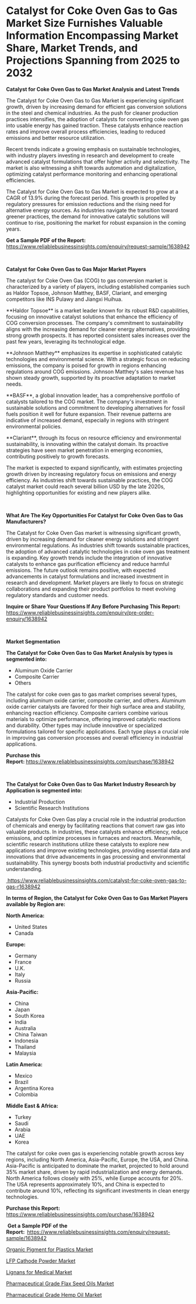 <p><h1>Catalyst for Coke Oven Gas to Gas Market Size Furnishes Valuable Information Encompassing Market Share, Market Trends, and Projections Spanning from 2025 to 2032</h1></p><p><strong>Catalyst for Coke Oven Gas to Gas Market Analysis and Latest Trends</strong></p>
<p><p>The Catalyst for Coke Oven Gas to Gas Market is experiencing significant growth, driven by increasing demand for efficient gas conversion solutions in the steel and chemical industries. As the push for cleaner production practices intensifies, the adoption of catalysts for converting coke oven gas into usable energy has gained traction. These catalysts enhance reaction rates and improve overall process efficiencies, leading to reduced emissions and better resource utilization.</p><p>Recent trends indicate a growing emphasis on sustainable technologies, with industry players investing in research and development to create advanced catalyst formulations that offer higher activity and selectivity. The market is also witnessing a shift towards automation and digitalization, optimizing catalyst performance monitoring and enhancing operational efficiencies.</p><p>The Catalyst for Coke Oven Gas to Gas Market is expected to grow at a CAGR of 13.9% during the forecast period. This growth is propelled by regulatory pressures for emission reductions and the rising need for alternative energy sources. As industries navigate the transition toward greener practices, the demand for innovative catalytic solutions will continue to rise, positioning the market for robust expansion in the coming years.</p></p>
<p><strong>Get a Sample PDF of the Report:&nbsp;</strong> <a href="https://www.reliablebusinessinsights.com/enquiry/request-sample/1638942?utm_campaign=950&utm_medium=2&utm_source=Github&utm_content=ia&utm_term=01022025&utm_id=catalyst-for-coke-oven-gas-to-gas">https://www.reliablebusinessinsights.com/enquiry/request-sample/1638942</a></p>
<p>&nbsp;</p>
<p><strong>Catalyst for Coke Oven Gas to Gas Major Market Players</strong></p>
<p><p>The catalyst for Coke Oven Gas (COG) to gas conversion market is characterized by a variety of players, including established companies such as Haldor Topsoe, Johnson Matthey, BASF, Clariant, and emerging competitors like INS Pulawy and Jiangxi Huihua. </p><p>**Haldor Topsoe** is a market leader known for its robust R&D capabilities, focusing on innovative catalyst solutions that enhance the efficiency of COG conversion processes. The company's commitment to sustainability aligns with the increasing demand for cleaner energy alternatives, providing strong growth prospects. It has reported consistent sales increases over the past few years, leveraging its technological edge.</p><p>**Johnson Matthey** emphasizes its expertise in sophisticated catalytic technologies and environmental science. With a strategic focus on reducing emissions, the company is poised for growth in regions enhancing regulations around COG emissions. Johnson Matthey's sales revenue has shown steady growth, supported by its proactive adaptation to market needs.</p><p>**BASF**, a global innovation leader, has a comprehensive portfolio of catalysts tailored to the COG market. The company's investment in sustainable solutions and commitment to developing alternatives for fossil fuels position it well for future expansion. Their revenue patterns are indicative of increased demand, especially in regions with stringent environmental policies.</p><p>**Clariant**, through its focus on resource efficiency and environmental sustainability, is innovating within the catalyst domain. Its proactive strategies have seen market penetration in emerging economies, contributing positively to growth forecasts.</p><p>The market is expected to expand significantly, with estimates projecting growth driven by increasing regulatory focus on emissions and energy efficiency. As industries shift towards sustainable practices, the COG catalyst market could reach several billion USD by the late 2020s, highlighting opportunities for existing and new players alike.</p></p>
<p>&nbsp;</p>
<p><strong>What Are The Key Opportunities For Catalyst for Coke Oven Gas to Gas Manufacturers?</strong></p>
<p><p>The Catalyst for Coke Oven Gas market is witnessing significant growth, driven by increasing demand for cleaner energy solutions and stringent environmental regulations. As industries shift towards sustainable practices, the adoption of advanced catalytic technologies in coke oven gas treatment is expanding. Key growth trends include the integration of innovative catalysts to enhance gas purification efficiency and reduce harmful emissions. The future outlook remains positive, with expected advancements in catalyst formulations and increased investment in research and development. Market players are likely to focus on strategic collaborations and expanding their product portfolios to meet evolving regulatory standards and customer needs.</p></p>
<p><strong>Inquire or Share Your Questions If Any Before Purchasing This Report:</strong> <a href="https://www.reliablebusinessinsights.com/enquiry/pre-order-enquiry/1638942?utm_campaign=950&utm_medium=2&utm_source=Github&utm_content=ia&utm_term=01022025&utm_id=catalyst-for-coke-oven-gas-to-gas">https://www.reliablebusinessinsights.com/enquiry/pre-order-enquiry/1638942</a></p>
<p>&nbsp;</p>
<p><strong>Market Segmentation</strong></p>
<p><strong>The Catalyst for Coke Oven Gas to Gas Market Analysis by types is segmented into:</strong></p>
<p><ul><li>Aluminum Oxide Carrier</li><li>Composite Carrier</li><li>Others</li></ul></p>
<p><p>The catalyst for coke oven gas to gas market comprises several types, including aluminum oxide carrier, composite carrier, and others. Aluminum oxide carrier catalysts are favored for their high surface area and stability, enhancing reaction efficiency. Composite carriers combine various materials to optimize performance, offering improved catalytic reactions and durability. Other types may include innovative or specialized formulations tailored for specific applications. Each type plays a crucial role in improving gas conversion processes and overall efficiency in industrial applications.</p></p>
<p><strong>Purchase this Report:&nbsp;</strong><a href="https://www.reliablebusinessinsights.com/purchase/1638942?utm_campaign=950&utm_medium=2&utm_source=Github&utm_content=ia&utm_term=01022025&utm_id=catalyst-for-coke-oven-gas-to-gas">https://www.reliablebusinessinsights.com/purchase/1638942</a></p>
<p>&nbsp;</p>
<p><strong>The Catalyst for Coke Oven Gas to Gas Market Industry Research by Application is segmented into:</strong></p>
<p><ul><li>Industrial Production</li><li>Scientific Research Institutions</li></ul></p>
<p><p>Catalysts for Coke Oven Gas play a crucial role in the industrial production of chemicals and energy by facilitating reactions that convert raw gas into valuable products. In industries, these catalysts enhance efficiency, reduce emissions, and optimize processes in furnaces and reactors. Meanwhile, scientific research institutions utilize these catalysts to explore new applications and improve existing technologies, providing essential data and innovations that drive advancements in gas processing and environmental sustainability. This synergy boosts both industrial productivity and scientific understanding.</p></p>
<p><a href="https://www.reliablebusinessinsights.com/catalyst-for-coke-oven-gas-to-gas-r1638942?utm_campaign=950&utm_medium=2&utm_source=Github&utm_content=ia&utm_term=01022025&utm_id=catalyst-for-coke-oven-gas-to-gas">&nbsp;https://www.reliablebusinessinsights.com/catalyst-for-coke-oven-gas-to-gas-r1638942</a></p>
<p><strong>In terms of Region, the Catalyst for Coke Oven Gas to Gas Market Players available by Region are:</strong></p>
<p>
    <p> <strong> North America: </strong>
        <ul>
            <li>United States</li>
            <li>Canada</li>
        </ul>
        </p> 
    <p> <strong> Europe: </strong>
        <ul>
            <li>Germany</li>
            <li>France</li>
            <li>U.K.</li>
            <li>Italy</li>
            <li>Russia</li>
        </ul>
        </p> 
    <p> <strong> Asia-Pacific: </strong>
        <ul>
            <li>China</li>
            <li>Japan</li>
            <li>South Korea</li>
            <li>India</li>
            <li>Australia</li>
            <li>China Taiwan</li>
            <li>Indonesia</li>
            <li>Thailand</li>
            <li>Malaysia</li>
        </ul>
        </p> 
    <p> <strong> Latin America: </strong>
        <ul>
            <li>Mexico</li>
            <li>Brazil</li>
            <li>Argentina Korea</li>
            <li>Colombia</li>
        </ul>
        </p> 
    <p> <strong> Middle East & Africa: </strong>
        <ul>
            <li>Turkey</li>
            <li>Saudi</li>
            <li>Arabia</li>
            <li>UAE</li>
            <li>Korea</li>
        </ul>
    </p>
    </p>
<p><p>The catalyst for coke oven gas is experiencing notable growth across key regions, including North America, Asia-Pacific, Europe, the USA, and China. Asia-Pacific is anticipated to dominate the market, projected to hold around 35% market share, driven by rapid industrialization and energy demands. North America follows closely with 25%, while Europe accounts for 20%. The USA represents approximately 10%, and China is expected to contribute around 10%, reflecting its significant investments in clean energy technologies.</p></p>
<p><strong>Purchase this Report: </strong><a href="https://www.reliablebusinessinsights.com/purchase/1638942?utm_campaign=950&utm_medium=2&utm_source=Github&utm_content=ia&utm_term=01022025&utm_id=catalyst-for-coke-oven-gas-to-gas">https://www.reliablebusinessinsights.com/purchase/1638942</a></p>
<p>&nbsp;<strong>Get a Sample PDF of the Report:&nbsp;&nbsp;</strong><a href="https://www.reliablebusinessinsights.com/enquiry/request-sample/1638942?utm_campaign=950&utm_medium=2&utm_source=Github&utm_content=ia&utm_term=01022025&utm_id=catalyst-for-coke-oven-gas-to-gas">https://www.reliablebusinessinsights.com/enquiry/request-sample/1638942</a></p>
<p><strong></strong></p>
<p><p><a href="https://github.com/nathaliehurles7142/Market-Research-Report-List-1/blob/main/organic-pigment-for-plastics-market.md?utm_campaign=950&utm_medium=2&utm_source=Github&utm_content=ia&utm_term=01022025&utm_id=catalyst-for-coke-oven-gas-to-gas">Organic Pigment for Plastics Market</a></p><p><a href="https://github.com/darenph8er/Market-Research-Report-List-1/blob/main/lfp-cathode-powder-market.md?utm_campaign=950&utm_medium=2&utm_source=Github&utm_content=ia&utm_term=01022025&utm_id=catalyst-for-coke-oven-gas-to-gas">LFP Cathode Powder Market</a></p><p><a href="https://github.com/rosalinebhakta48/Market-Research-Report-List-1/blob/main/lignans-for-medical-market.md?utm_campaign=950&utm_medium=2&utm_source=Github&utm_content=ia&utm_term=01022025&utm_id=catalyst-for-coke-oven-gas-to-gas">Lignans for Medical Market</a></p><p><a href="https://github.com/lateshab69/Market-Research-Report-List-1/blob/main/pharmaceutical-grade-flax-seed-oils-market.md?utm_campaign=950&utm_medium=2&utm_source=Github&utm_content=ia&utm_term=01022025&utm_id=catalyst-for-coke-oven-gas-to-gas">Pharmaceutical Grade Flax Seed Oils Market</a></p><p><a href="https://github.com/chongseney974/Market-Research-Report-List-1/blob/main/pharmaceutical-grade-hemp-oil-market.md?utm_campaign=950&utm_medium=2&utm_source=Github&utm_content=ia&utm_term=01022025&utm_id=catalyst-for-coke-oven-gas-to-gas">Pharmaceutical Grade Hemp Oil Market</a></p></p>